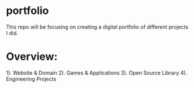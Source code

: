 # portfolio
This repo will be focusing on creating a digital portfolio of different projects I did. 
# Overview:
1). Website & Domain
2). Games & Applications
3). Open Source Library
4). Engineering Projects
